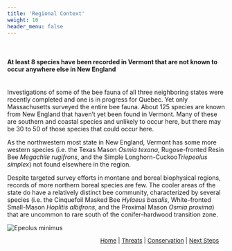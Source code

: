 ```yaml
---
title: 'Regional Context'
weight: 10
header_menu: false
---
```

<br>
<div class="lead">
<h4>
At least 8 species have been recorded in Vermont that are not known to occur anywhere else in New England
</h4>
</div>
<br>
Investigations of some of the bee fauna of all three neighboring states were recently completed and one is in progress for Quebec. Yet only Massachusetts surveyed the entire bee fauna. About 125 species are known from New England that haven’t yet been found in Vermont. Many of these are southern and coastal species and unlikely to occur here, but there may be 30 to 50 of those species that could occur here.

As the northwestern most state in New England, Vermont has some more western species (i.e. the Texas Mason <i>Osmia texana</i>, Rugose-fronted Resin Bee <i>Megachile rugifrons</i>, and the Simple Longhorn-Cuckoo<i>Triepeolus simplex</i>) not found elsewhere in the region.  

Despite targeted survey efforts in montane and boreal biophysical regions, records of more northern boreal species are few. The cooler areas of the state do have a relatively distinct bee community, characterized by several species (i.e. the Cinquefoil Masked Bee <i>Hylaeus basalis</i>, White-fronted Small-Mason <i>Hoplitis albifrons</i>, and the Proximal Mason <i>Osmia proxima</i>) that are uncommon to rare south of the conifer-hardwood transition zone.

<img alt="Epeolus minimus" title="Least Cellophane-cuckoo Bee <i>Epeolus minimus</i>" src="https://stateofbees.vtatlasoflife.org/images/Epeolus minimus.jpg" style="margin: 0px">

<p style="font-size: 10pt; text-align: right; margin-right: 3%"><a href="https://vtecostudies.github.io/SoBees_LandingPage/">Home</a> | <a href="https://vtecostudies.github.io/SoBees_Threats/">Threats</a> | <a href="https://vtecostudies.github.io/SoBees_Conservation/">Conservation</a> | <a href="https://vtecostudies.github.io/SoBees_Next_Steps/">Next Steps</a></p>
